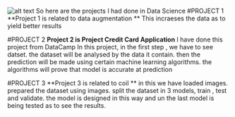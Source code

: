 ![alt text](https://ourcodeworld.com/public-media/articles/articleocw-5c65fbda1ea05.jpg)
So here are the projects I had done in Data Science
#PROJECT 1
**Project 1 is related to data augmentation **
This incraeses the data as to yield better results


#PROJECT 2
**Project 2 is Project Credit Card Application**
I have done this project from DataCamp
In this project, 
in the first step , we have to see datset. 
the dataset will be analysed by the data it contain. 
then the prediction will be made using certain machine learning algorithms. 
the algorithms will prove that model is accurate at prediction 

#PROJECT 3
**Project 3 is related to coil **
in this we have loaded images.
prepared the dataset using images.
split the dataset in 3 models, train , test and validate. 
the model is designed in this way 
and un the last model is being tested as to see the results. 
